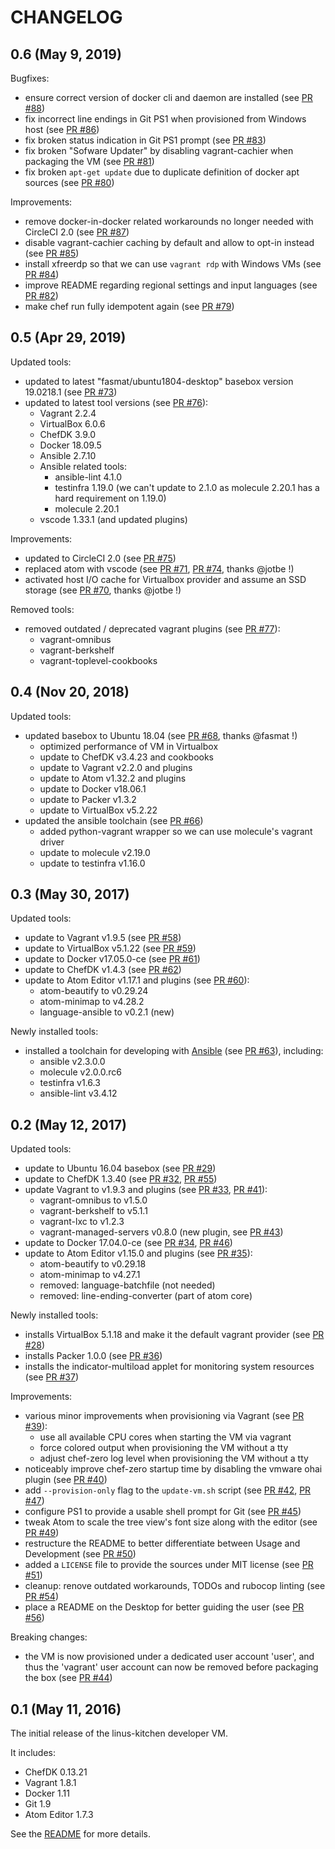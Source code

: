# CHANGELOG

## 0.6 (May 9, 2019)

Bugfixes:

 * ensure correct version of docker cli and daemon are installed (see [PR #88](https://github.com/tknerr/linus-kitchen/pull/88))
 * fix incorrect line endings in Git PS1 when provisioned from Windows host (see [PR #86](https://github.com/tknerr/linus-kitchen/pull/86))
 * fix broken status indication in Git PS1 prompt (see [PR #83](https://github.com/tknerr/linus-kitchen/pull/83))
 * fix broken "Sofware Updater" by disabling vagrant-cachier when packaging the VM (see [PR #81](https://github.com/tknerr/linus-kitchen/pull/81))
 * fix broken `apt-get update` due to duplicate definition of docker apt sources (see [PR #80](https://github.com/tknerr/linus-kitchen/pull/80))

Improvements:

 * remove docker-in-docker related workarounds no longer needed with CircleCI 2.0 (see [PR #87](https://github.com/tknerr/linus-kitchen/pull/87))
 * disable vagrant-cachier caching by default and allow to opt-in instead (see [PR #85](https://github.com/tknerr/linus-kitchen/pull/85))
 * install xfreerdp so that we can use `vagrant rdp` with Windows VMs (see [PR #84](https://github.com/tknerr/linus-kitchen/pull/84))
 * improve README regarding regional settings and input languages (see [PR #82](https://github.com/tknerr/linus-kitchen/pull/82))
 * make chef run fully idempotent again (see [PR #79](https://github.com/tknerr/linus-kitchen/pull/79))

## 0.5 (Apr 29, 2019)

Updated tools:

 * updated to latest "fasmat/ubuntu1804-desktop" basebox version 19.0218.1 (see [PR #73](https://github.com/tknerr/linus-kitchen/pull/73))
 * updated to latest tool versions (see [PR #76](https://github.com/tknerr/linus-kitchen/pull/76)):
   * Vagrant 2.2.4
   * VirtualBox 6.0.6
   * ChefDK 3.9.0
   * Docker 18.09.5
   * Ansible 2.7.10
   * Ansible related tools:
      * ansible-lint 4.1.0
      * testinfra 1.19.0 (we can't update to 2.1.0 as molecule 2.20.1 has a hard requirement on 1.19.0)
      * molecule 2.20.1
   * vscode 1.33.1 (and updated plugins)

Improvements:

 * updated to CircleCI 2.0 (see [PR #75](https://github.com/tknerr/linus-kitchen/pull/75))
 * replaced atom with vscode (see [PR #71](https://github.com/tknerr/linus-kitchen/pull/71), [PR #74](https://github.com/tknerr/linus-kitchen/pull/74), thanks @jotbe !)
 * activated host I/O cache for Virtualbox provider and assume an SSD storage (see [PR #70](https://github.com/tknerr/linus-kitchen/pull/70), thanks @jotbe !)

Removed tools:

 * removed outdated / deprecated vagrant plugins (see [PR #77](https://github.com/tknerr/linus-kitchen/pull/77)):
   * vagrant-omnibus
   * vagrant-berkshelf
   * vagrant-toplevel-cookbooks

## 0.4 (Nov 20, 2018)

Updated tools:

 * updated basebox to Ubuntu 18.04 (see [PR #68](https://github.com/tknerr/linus-kitchen/pull/68), thanks @fasmat !)
    * optimized performance of VM in Virtualbox
    * update to ChefDK v3.4.23 and cookbooks
    * update to Vagrant v2.2.0 and plugins
    * update to Atom v1.32.2 and plugins
    * update to Docker v18.06.1
    * update to Packer v1.3.2
    * update to VirtualBox v5.2.22
 * updated the ansible toolchain (see [PR #66](https://github.com/tknerr/linus-kitchen/pull/66))
    * added python-vagrant wrapper so we can use molecule's vagrant driver
    * update to molecule v2.19.0
    * update to testinfra v1.16.0

## 0.3 (May 30, 2017)

Updated tools:

 * update to Vagrant v1.9.5 (see [PR #58](https://github.com/tknerr/linus-kitchen/pull/58))
 * update to VirtualBox v5.1.22 (see [PR #59](https://github.com/tknerr/linus-kitchen/pull/59))
 * update to Docker v17.05.0-ce (see [PR #61](https://github.com/tknerr/linus-kitchen/pull/61))
 * update to ChefDK v1.4.3 (see [PR #62](https://github.com/tknerr/linus-kitchen/pull/62))
 * update to Atom Editor v1.17.1 and plugins (see [PR #60](https://github.com/tknerr/linus-kitchen/pull/60)):
    * atom-beautify to v0.29.24
    * atom-minimap to v4.28.2
    * language-ansible to v0.2.1 (new)

Newly installed tools:

 * installed a toolchain for developing with [Ansible](https://www.ansible.com/) (see [PR #63](https://github.com/tknerr/linus-kitchen/pull/63)), including:
    * ansible v2.3.0.0
    * molecule v2.0.0.rc6
    * testinfra v1.6.3
    * ansible-lint v3.4.12

## 0.2 (May 12, 2017)

Updated tools:

 * update to Ubuntu 16.04 basebox (see [PR #29](https://github.com/tknerr/linus-kitchen/pull/29))
 * update to ChefDK 1.3.40 (see [PR #32](https://github.com/tknerr/linus-kitchen/pull/32), [PR #55](https://github.com/tknerr/linus-kitchen/pull/55))
 * update Vagrant to v1.9.3 and plugins (see [PR #33](https://github.com/tknerr/linus-kitchen/pull/33), [PR #41](https://github.com/tknerr/linus-kitchen/pull/41)):
    * vagrant-omnibus to v1.5.0
    * vagrant-berkshelf to v5.1.1
    * vagrant-lxc to v1.2.3
    * vagrant-managed-servers v0.8.0 (new plugin, see [PR #43](https://github.com/tknerr/linus-kitchen/pull/43))
 * update to Docker 17.04.0-ce (see [PR #34](https://github.com/tknerr/linus-kitchen/pull/34), [PR #46](https://github.com/tknerr/linus-kitchen/pull/46))
 * update to Atom Editor v1.15.0 and plugins (see [PR #35](https://github.com/tknerr/linus-kitchen/pull/35)):
    * atom-beautify to v0.29.18
    * atom-minimap to v4.27.1
    * removed: language-batchfile (not needed)
    * removed: line-ending-converter (part of atom core)

Newly installed tools:

 * installs VirtualBox 5.1.18 and make it the default vagrant provider (see [PR #28](https://github.com/tknerr/linus-kitchen/pull/28))
 * installs Packer 1.0.0 (see [PR #36](https://github.com/tknerr/linus-kitchen/pull/36))
 * installs the indicator-multiload applet for monitoring system resources (see [PR #37](https://github.com/tknerr/linus-kitchen/pull/37))

Improvements:

 * various minor improvements when provisioning via Vagrant (see [PR #39](https://github.com/tknerr/linus-kitchen/pull/39)):
    * use all available CPU cores when starting the VM via vagrant
    * force colored output when provisioning the VM without a tty
    * adjust chef-zero log level when provisioning the VM without a tty
 * noticeably improve chef-zero startup time by disabling the vmware ohai plugin (see [PR #40](https://github.com/tknerr/linus-kitchen/pull/40))
 * add `--provision-only` flag to the `update-vm.sh` script (see [PR #42](https://github.com/tknerr/linus-kitchen/pull/42), [PR #47](https://github.com/tknerr/linus-kitchen/pull/47))
 * configure PS1 to provide a usable shell prompt for Git (see [PR #45](https://github.com/tknerr/linus-kitchen/pull/45))
 * tweak Atom to scale the tree view's font size along with the editor (see [PR #49](https://github.com/tknerr/linus-kitchen/pull/49))
 * restructure the README to better differentiate between Usage and Development (see [PR #50](https://github.com/tknerr/linus-kitchen/pull/50))
 * added a `LICENSE` file to provide the sources under MIT license (see [PR #51](https://github.com/tknerr/linus-kitchen/pull/51))
 * cleanup: renove outdated workarounds, TODOs and rubocop linting (see [PR #54](https://github.com/tknerr/linus-kitchen/pull/54))
 * place a README on the Desktop for better guiding the user (see [PR #56](https://github.com/tknerr/linus-kitchen/pull/56))

Breaking changes:

 * the VM is now provisioned under a dedicated user account 'user', and thus the 'vagrant' user account can now be removed before packaging the box (see [PR #44](https://github.com/tknerr/linus-kitchen/pull/44))

## 0.1 (May 11, 2016)

The initial release of the linus-kitchen developer VM.

It includes:

 * ChefDK 0.13.21
 * Vagrant 1.8.1
 * Docker 1.11
 * Git 1.9
 * Atom Editor 1.7.3

See the [README](https://github.com/tknerr/linus-kitchen/blob/master/README.md) for more details.
